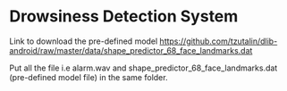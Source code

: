 # Drowsiness Detection System

Link to download the pre-defined model https://github.com/tzutalin/dlib-android/raw/master/data/shape_predictor_68_face_landmarks.dat

Put all the file i.e alarm.wav and shape_predictor_68_face_landmarks.dat (pre-defined model file) in the same folder.
